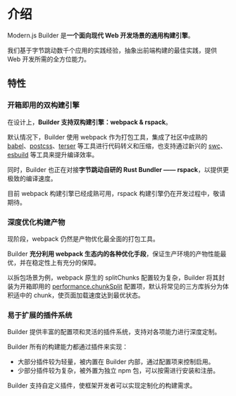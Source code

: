 # 介绍

Modern.js Builder 是**一个面向现代 Web 开发场景的通用构建引擎**。

我们基于字节跳动数千个应用的实践经验，抽象出前端构建的最佳实践，提供 Web 开发所需的全方位能力。

## 特性

### 开箱即用的双构建引擎

在设计上，**Builder 支持双构建引擎：webpack & rspack**。

默认情况下，Builder 使用 webpack 作为打包工具，集成了社区中成熟的 [babel](https://github.com/babel/babel)、[postcss](https://github.com/postcss/postcss)、[terser](https://github.com/terser/terser) 等工具进行代码转义和压缩，也支持通过新兴的 [swc](https://github.com/swc-project/swc)、[esbuild](https://github.com/evanw/esbuild) 等工具来提升编译效率。

同时，Builder 也正在对接**字节跳动自研的 Rust Bundler —— rspack**，以提供更极致的编译速度。

目前 webpack 构建引擎已经成熟可用，rspack 构建引擎仍在开发过程中，敬请期待。

### 深度优化构建产物

现阶段，webpack 仍然是产物优化最全面的打包工具。

Builder **充分利用 webpack 生态内的各种优化手段**，保证生产环境的产物性能最优，并在稳定性上有充分的保障。

以拆包场景为例，webpack 原生的 splitChunks 配置较为复杂，Builder 将其封装为开箱即用的 [performance.chunkSplit](/zh/api/config-performance.html#performance-chunksplit) 配置项，默认将常见的三方库拆分为体积适中的 chunk，使页面加载速度达到最优状态。

### 易于扩展的插件系统

Builder 提供丰富的配置项和灵活的插件系统，支持对各项能力进行深度定制。

Builder 所有的构建能力都通过插件来实现：

- 大部分插件较为轻量，被内置在 Builder 内部，通过配置项来控制启用。
- 少部分插件较为复杂，被外置为独立 npm 包，可以按需进行安装和注册。

Builder 支持自定义插件，使框架开发者可以实现定制化的构建需求。
